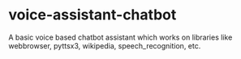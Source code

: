 # voice-assistant-chatbot
A basic voice based chatbot assistant which works on libraries like webbrowser, pyttsx3, wikipedia, speech_recognition, etc. 
